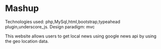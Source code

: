# Mashup

Technologies used: php,MySql,html,bootstrap,typeahead plugin,underscore_js. Design paradigm: mvc

This website allows users to get local news using google news api by using the geo location data.
